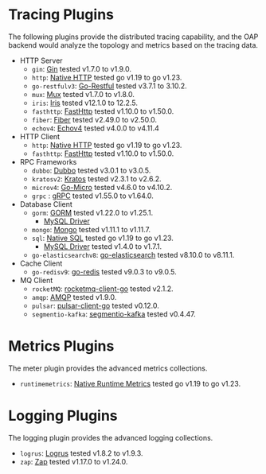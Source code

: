 # Tracing Plugins
The following plugins provide the distributed tracing capability, and the OAP backend would analyze the topology and
metrics based on the tracing data.

* HTTP Server
  * `gin`: [Gin](https://github.com/gin-gonic/gin) tested v1.7.0 to v1.9.0.
  * `http`: [Native HTTP](https://pkg.go.dev/net/http) tested go v1.19 to go v1.23.
  * `go-restfulv3`: [Go-Restful](https://github.com/emicklei/go-restful) tested v3.7.1 to 3.10.2.
  * `mux`: [Mux](https://github.com/gorilla/mux) tested v1.7.0 to v1.8.0.
  * `iris`: [Iris](https://github.com/kataras/iris) tested v12.1.0 to 12.2.5.
  * `fasthttp`: [FastHttp](https://github.com/valyala/fasthttp) tested v1.10.0 to v1.50.0.
  * `fiber`: [Fiber](https://github.com/gofiber/fiber) tested v2.49.0 to v2.50.0.
  * `echov4`: [Echov4](https://github.com/labstack/echo) tested v4.0.0 to v4.11.4
* HTTP Client
  * `http`: [Native HTTP](https://pkg.go.dev/net/http) tested go v1.19 to go v1.23.
  * `fasthttp`: [FastHttp](https://github.com/valyala/fasthttp) tested v1.10.0 to v1.50.0.
* RPC Frameworks
  * `dubbo`: [Dubbo](https://github.com/apache/dubbo-go) tested v3.0.1 to v3.0.5.
  * `kratosv2`: [Kratos](https://github.com/go-kratos/kratos) tested v2.3.1 to v2.6.2.
  * `microv4`: [Go-Micro](https://github.com/go-micro/go-micro) tested v4.6.0 to v4.10.2.
  * `grpc` : [gRPC](https://github.com/grpc/grpc-go) tested v1.55.0 to v1.64.0.
* Database Client
  * `gorm`: [GORM](https://github.com/go-gorm/gorm) tested v1.22.0 to v1.25.1.
    * [MySQL Driver](https://github.com/go-gorm/mysql)
  * `mongo`: [Mongo](https://github.com/mongodb/mongo-go-driver) tested v1.11.1 to v1.11.7.
  * `sql`: [Native SQL](https://pkg.go.dev/database/sql) tested go v1.19 to go v1.23.
    * [MySQL Driver](https://github.com/go-sql-driver/mysql) tested v1.4.0 to v1.7.1.
  * `go-elasticsearchv8`: [go-elasticsearch](https://github.com/elastic/go-elasticsearch) tested v8.10.0 to v8.11.1.
* Cache Client
  * `go-redisv9`: [go-redis](https://github.com/redis/go-redis) tested v9.0.3 to v9.0.5.
* MQ Client
  * `rocketMQ`: [rocketmq-client-go](https://github.com/apache/rocketmq-client-go) tested v2.1.2.
  * `amqp`: [AMQP](https://github.com/rabbitmq/amqp091-go) tested v1.9.0.
  * `pulsar`: [pulsar-client-go](https://github.com/apache/pulsar-client-go) tested v0.12.0.
  * `segmentio-kafka`: [segmentio-kafka](https://github.com/segmentio/kafka-go) tested v0.4.47.

# Metrics Plugins
The meter plugin provides the advanced metrics collections.

* `runtimemetrics`: [Native Runtime Metrics](https://pkg.go.dev/runtime/metrics) tested go v1.19 to go v1.23.

# Logging Plugins
The logging plugin provides the advanced logging collections.

* `logrus`: [Logrus](https://github.com/sirupsen/logrus) tested v1.8.2 to v1.9.3.
* `zap`: [Zap](http://go.uber.org/zap) tested v1.17.0 to v1.24.0.
